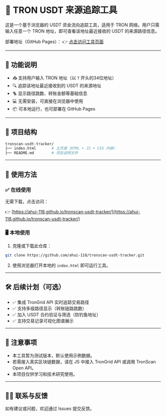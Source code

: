 # 🧭 TRON USDT 来源追踪工具

这是一个基于浏览器的 USDT 资金流向追踪工具，适用于 TRON 网络。用户只需输入任意一个 TRON 地址，即可查看该地址最近接收的 USDT 的来源路径信息。

部署地址（GitHub Pages）：
👉 [点击访问工具页面](https://ahui-118.github.io/tronscan-usdt-tracker/)

---

## 🚀 功能说明

- 📥 支持用户输入 TRON 地址（以 `T` 开头的34位地址）
- 🔍 追踪该地址最近接收到的 USDT 的来源地址
- 🪜 显示路径跳数、转账金额等基础信息
- 💻 无需安装，可直接在浏览器中使用
- 📦 可本地运行，也可部署在 GitHub Pages

---

## 📂 项目结构

```bash
tronscan-usdt-tracker/
├── index.html       # 主页面（HTML + JS + CSS 内嵌）
├── README.md        # 项目说明文件
```

---

## 🔧 使用方法

### ✅ 在线使用

无需下载，点击访问：

👉 [https://ahui-118.github.io/tronscan-usdt-tracker/](https://ahui-118.github.io/tronscan-usdt-tracker/)

### 🖥 本地使用

1. 克隆或下载此仓库：

```bash
git clone https://github.com/ahui-118/tronscan-usdt-tracker.git
```

2. 使用浏览器打开本地的 `index.html` 即可运行工具。

---

## 🛠 后续计划（可选）

- ✅ 集成 TronGrid API 实时追踪交易路径
- ✅ 支持多级路径显示（转账链路跳数）
- ✅ 加入 USDT 合约验证与筛选（防钓鱼地址）
- ✅ 支持交易记录可视化图谱展示

---

## 📜 注意事项

- 本工具暂为测试版本，默认使用示例数据。
- 若需接入真实区块链数据，请在 JS 中接入 TronGrid API 或调用 TronScan Open API。
- 本项目仅供学习和技术研究使用。

---

## 🙋‍♂️ 联系与反馈

如有建议或问题，欢迎通过 Issues 提交反馈。
